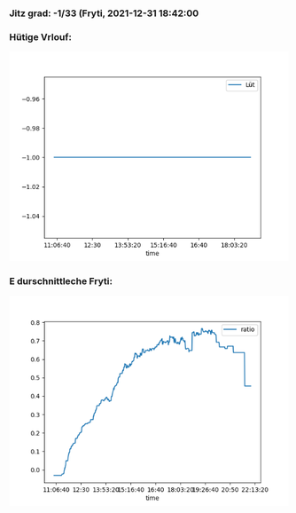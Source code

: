 ### Jitz grad: -1/33 (Fryti, 2021-12-31 18:42:00

### Hütige Vrlouf:
![Graph](Today.png)

### E durschnittleche Fryti:
![Graph](Fryti.png)